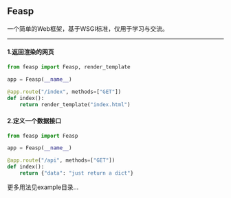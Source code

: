 ## Feasp

一个简单的Web框架，基于WSGI标准，仅用于学习与交流。
<hr>

#### 1.返回渲染的网页
```python
from feasp import Feasp, render_template

app = Feasp(__name__)

@app.route("/index", methods=["GET"])
def index():
    return render_template("index.html")
```

#### 2.定义一个数据接口
```python
from feasp import Feasp

app = Feasp(__name__)

@app.route("/api", methods=["GET"])
def index():
    return {"data": "just return a dict"}
```
更多用法见example目录...
